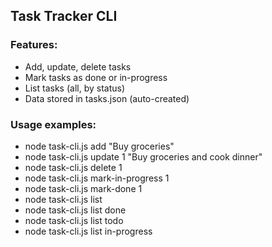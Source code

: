 
 ## Task Tracker CLI
 ### Features:
  - Add, update, delete tasks
   - Mark tasks as done or in-progress
   - List tasks (all, by status)
   - Data stored in tasks.json (auto-created)
   
 ### Usage examples:
 -  node task-cli.js add "Buy groceries"
 -  node task-cli.js update 1 "Buy groceries and cook dinner"
 -  node task-cli.js delete 1
 -  node task-cli.js mark-in-progress 1
 -   node task-cli.js mark-done 1
 -   node task-cli.js list
 -   node task-cli.js list done
 -   node task-cli.js list todo
 -  node task-cli.js list in-progress
 
